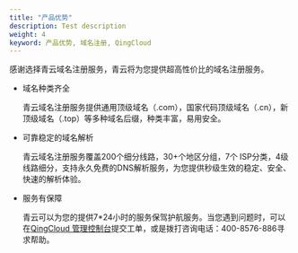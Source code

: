 ```yaml
---
title: "产品优势"
description: Test description
weight: 4
keyword: 产品优势, 域名注册, QingCloud
---
```




感谢选择青云域名注册服务，青云将为您提供超高性价比的域名注册服务。

* 域名种类齐全
  
  青云域名注册服务提供通用顶级域名（.com），国家代码顶级域名（.cn），新顶级域名（.top）等多种域名后缀，种类丰富，易用安全。
  
* 可靠稳定的域名解析
  
  青云域名注册服务覆盖200个细分线路，30+个地区分组，7个 ISP分类，4级线路细分，支持永久免费的DNS解析服务，为您提供秒级生效的稳定、安全、快速的解析体验。

* 服务有保障
  
  青云可以为您的提供7*24小时的服务保驾护航服务。当您遇到问题时，可以在[QingCloud 管理控制台](https://console.qingcloud.com/login)提交工单，或是拨打咨询电话：400-8576-886寻求帮助。